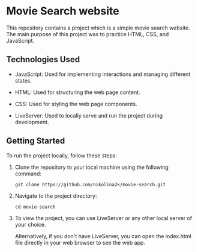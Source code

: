 # Movie Search website

This repository contains a project which is a simple movie search website. The main purpose of this project was to practice HTML, CSS, and JavaScript.

## Technologies Used

- JavaScript: Used for implementing interactions and managing different states.

- HTML: Used for structuring the web page content.

- CSS: Used for styling the web page components.

- LiveServer: Used to locally serve and run the project during development.

## Getting Started

To run the project locally, follow these steps:

1.  Clone the repository to your local machine using the following command:

        git clone https://github.com/nikolina2k/movie-search.git

2.  Navigate to the project directory:

        cd movie-search

3.  To view the project, you can use LiveServer or any other local server of your choice.

    Alternatively, if you don't have LiveServer, you can open the index.html file directly in your web browser to see the web app.